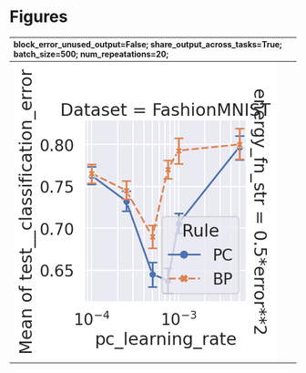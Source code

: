 
# Figures

| block_error_unused_output=False; share_output_across_tasks=True; batch_size=500; num_repeatations=20;    |
|:---------------------------------------------------------------------------------------------------------|
| ![](./base-shuffle-task-5-mean-False_True_500_20.png)                                                    |
